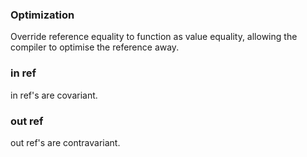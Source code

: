 ### Optimization

Override reference equality to function as value equality, allowing the
compiler to optimise the reference away.

### in ref

in ref's are covariant.

### out ref

out ref's are contravariant.

